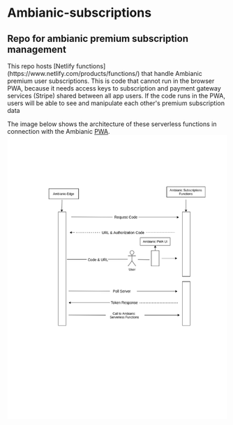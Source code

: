 # Ambianic-subscriptions
## Repo for ambianic premium subscription management

<p> This repo hosts [Netlify functions](https://www.netlify.com/products/functions/) that handle Ambianic premium user subscriptions. This is code that cannot run in the browser PWA, because it needs access keys to subscription and payment gateway services (Stripe) shared between all app users. If the code runs in the PWA, users will be able to see and manipulate each other's premium subscription data </p>


The image below shows the architecture of these serverless functions in connection with the Ambianic [PWA](https://github.com/ambianic/ambianic-ui/).
![serverless-functions-architecture](./assets/serverless-architecture.png)

 
